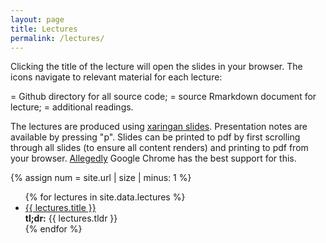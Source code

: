 ```yaml
---
layout: page
title: Lectures
permalink: /lectures/
---
```


Clicking the title of the lecture will open the slides in your browser. The icons navigate to relevant material for each lecture: 

<i class="fab fa-github"></i> = Github directory for all source code; <i class="fab fa-r-project"></i> = source Rmarkdown document for lecture; <i class="fas fa-book"></i> = additional readings.

The lectures are produced using [xaringan slides](https://slides.yihui.org/xaringan/#1). Presentation notes are available by pressing "p". Slides can be printed to pdf by first scrolling through all slides (to ensure all content renders) and printing to pdf from your browser. [Allegedly](https://bookdown.org/yihui/rmarkdown/ioslides-presentation.html#printing-and-pdf-output) Google Chrome has the best support for this.

{% assign num = site.url | size | minus: 1 %}

<ul id="archive">
{% for lectures in site.data.lectures %}
      <li class="archiveposturl">
        <span><a href="{{ site.url | slice: 0, num }}{{ site.baseurl }}/lectures/{{ lectures.dirname }}/{{ lectures.filename }}.html" target="_blank">{{ lectures.title }}</a></span><br>
<span class = "postlower">
<strong>tl;dr:</strong> {{ lectures.tldr }}</span>
<strong style="font-size:100%; font-family: 'DM Sans', sans-serif; float:right; padding-right: .5em">
	<a href="https://github.com/{{ site.githubdir}}/tree/master/lectures/{{ lectures.dirname }}"><i class="fab fa-github"></i></a>&nbsp;&nbsp;
<a href="https://github.com/{{ site.githubdir}}/tree/master/lectures/{{ lectures.dirname }}/{{ lectures.filename}}.Rmd"><i class="fab fa-r-project"></i></a>&nbsp;&nbsp;
<a href="{{ site.url | slice: 0, num }}{{ site.baseurl }}/readings#{{ lectures.reading }}"><i class="fas fa-book"></i></a>&nbsp;&nbsp;
</strong> 
      </li>
{% endfor %}
</ul>

